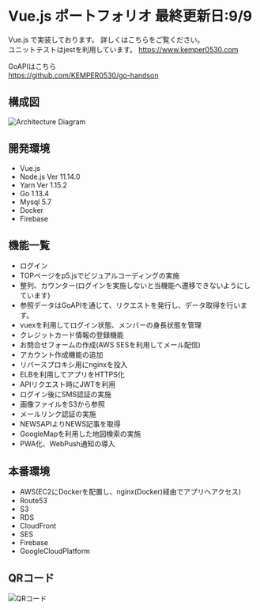 # Vue.js ポートフォリオ 最終更新日:9/9

Vue.js で実装しております。
詳しくはこちらをご覧ください。<br>
ユニットテストはjestを利用しています。
<https://www.kemper0530.com>

GoAPIはこちら<br>
<https://github.com/KEMPER0530/go-handson>

## 構成図
![Architecture Diagram](https://d3p7ybpyhwl4ka.cloudfront.net/static/img/aws-Diagram.svg)

## 開発環境
- Vue.js
- Node.js Ver 11.14.0
- Yarn Ver 1.15.2
- Go 1.13.4
- Mysql 5.7
- Docker
- Firebase

## 機能一覧
- ログイン
- TOPページをp5.jsでビジュアルコーディングの実施
- 整列、カウンター(ログインを実施しないと当機能へ遷移できないようにしています)
- 参照データはGoAPIを通じて、リクエストを発行し、データ取得を行います。
- vuexを利用してログイン状態、メンバーの身長状態を管理
- クレジットカード情報の登録機能
- お問合せフォームの作成(AWS SESを利用してメール配信)
- アカウント作成機能の追加
- リバースプロキシ用にnginxを投入
- ELBを利用してアプリをHTTPS化
- APIリクエスト時にJWTを利用
- ログイン後にSMS認証の実施
- 画像ファイルをS3から参照
- メールリンク認証の実施
- NEWSAPIよりNEWS記事を取得
- GoogleMapを利用した地図検索の実施
- PWA化、WebPush通知の導入

## 本番環境
- AWS(EC2にDockerを配置し、nginx(Docker)経由でアプリへアクセス)
- Route53
- S3
- RDS
- CloudFront
- SES
- Firebase
- GoogleCloudPlatform

## QRコード
![QRコード](https://d3p7ybpyhwl4ka.cloudfront.net/static/img/QR_637304.png)
